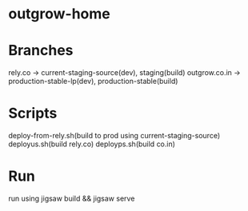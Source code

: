 # outgrow-home

# Branches

rely.co -> current-staging-source(dev), staging(build)
outgrow.co.in -> production-stable-lp(dev), production-stable(build)


# Scripts
deploy-from-rely.sh(build to prod using current-staging-source)
deployus.sh(build rely.co)
deployps.sh(build co.in)

# Run
run using jigsaw build && jigsaw serve
